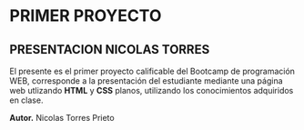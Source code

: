 # PRIMER PROYECTO
## PRESENTACION NICOLAS TORRES

El presente es el primer proyecto calificable del Bootcamp de programación WEB, corresponde a la presentación del estudiante mediante una página web utlizando **HTML** y **CSS** planos, utilizando los conocimientos adquiridos en clase.

**Autor.** Nicolas Torres Prieto


